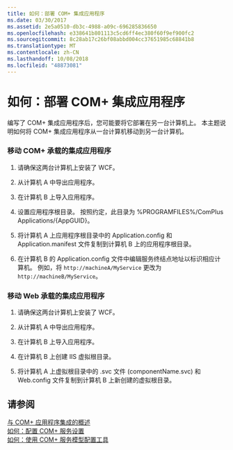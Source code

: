 ```yaml
---
title: 如何：部署 COM+ 集成应用程序
ms.date: 03/30/2017
ms.assetid: 2e5a0510-db3c-4988-a09c-696285836650
ms.openlocfilehash: e338641b801113c5cd6ff4ec380f60f9ef900fc2
ms.sourcegitcommit: 8c28ab17c26bf08abbd004cc37651985c68841b8
ms.translationtype: MT
ms.contentlocale: zh-CN
ms.lasthandoff: 10/08/2018
ms.locfileid: "48873081"
---
```

# <a name="how-to-deploy-a-com-integration-application"></a>如何：部署 COM+ 集成应用程序
编写了 COM+ 集成应用程序后，您可能要将它部署在另一台计算机上。 本主题说明如何将 COM+ 集成应用程序从一台计算机移动到另一台计算机。  
  
### <a name="moving-a-com-hosted-integration-app"></a>移动 COM+ 承载的集成应用程序  
  
1.  请确保这两台计算机上安装了 WCF。  
  
2.  从计算机 A 中导出应用程序。  
  
3.  在计算机 B 上导入应用程序。  
  
4.  设置应用程序根目录。 按照约定，此目录为 %PROGRAMFILES%/ComPlus Applications/{AppGUID}。  
  
5.  将计算机 A 上应用程序根目录中的 Application.config 和 Application.manifest 文件复制到计算机 B 上的应用程序根目录。  
  
6.  在计算机 B 的 Application.config 文件中编辑服务终结点地址以标识相应计算机。 例如，将 `http://machineA/MyService` 更改为 `http://machineB/MyService`。  
  
### <a name="moving-a-web-hosted-integration-application"></a>移动 Web 承载的集成应用程序  
  
1.  请确保这两台计算机上安装了 WCF。  
  
2.  从计算机 A 中导出应用程序。  
  
3.  在计算机 B 上导入应用程序。  
  
4.  在计算机 B 上创建 IIS 虚拟根目录。  
  
5.  将计算机 A 上虚拟根目录中的 .svc 文件 (componentName.svc) 和 Web.config 文件复制到计算机 B 上新创建的虚拟根目录。  
  
## <a name="see-also"></a>请参阅  
 [与 COM+ 应用程序集成的概述](../../../../docs/framework/wcf/feature-details/integrating-with-com-plus-applications-overview.md)  
 [如何：配置 COM+ 服务设置](../../../../docs/framework/wcf/feature-details/how-to-configure-com-service-settings.md)  
 [如何：使用 COM+ 服务模型配置工具](../../../../docs/framework/wcf/feature-details/how-to-use-the-com-service-model-configuration-tool.md)
